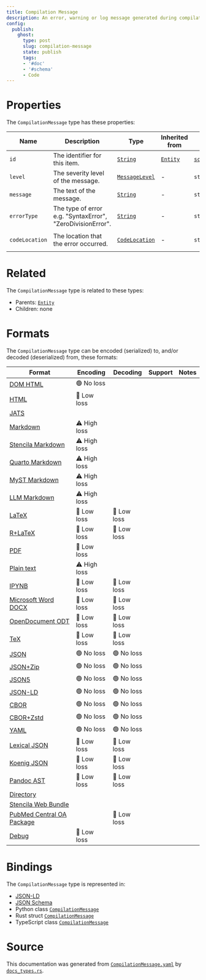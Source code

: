 ```yaml
---
title: Compilation Message
description: An error, warning or log message generated during compilation.
config:
  publish:
    ghost:
      type: post
      slug: compilation-message
      state: publish
      tags:
      - '#doc'
      - '#schema'
      - Code
---
```


# Properties

The `CompilationMessage` type has these properties:

| Name           | Description                                                | Type                                                                            | Inherited from                                                     | `JSON-LD @id`                        | Aliases                          |
| -------------- | ---------------------------------------------------------- | ------------------------------------------------------------------------------- | ------------------------------------------------------------------ | ------------------------------------ | -------------------------------- |
| `id`           | The identifier for this item.                              | [`String`](https://stencila.ghost.io/docs/reference/schema/string)              | [`Entity`](https://stencila.ghost.io/docs/reference/schema/entity) | [`schema:id`](https://schema.org/id) | -                                |
| `level`        | The severity level of the message.                         | [`MessageLevel`](https://stencila.ghost.io/docs/reference/schema/message-level) | -                                                                  | `stencila:level`                     | -                                |
| `message`      | The text of the message.                                   | [`String`](https://stencila.ghost.io/docs/reference/schema/string)              | -                                                                  | `stencila:message`                   | -                                |
| `errorType`    | The type of error e.g. "SyntaxError", "ZeroDivisionError". | [`String`](https://stencila.ghost.io/docs/reference/schema/string)              | -                                                                  | `stencila:errorType`                 | `error-type`, `error_type`       |
| `codeLocation` | The location that the error occurred.                      | [`CodeLocation`](https://stencila.ghost.io/docs/reference/schema/code-location) | -                                                                  | `stencila:codeLocation`              | `code-location`, `code_location` |

# Related

The `CompilationMessage` type is related to these types:

- Parents: [`Entity`](https://stencila.ghost.io/docs/reference/schema/entity)
- Children: none

# Formats

The `CompilationMessage` type can be encoded (serialized) to, and/or decoded (deserialized) from, these formats:

| Format                                                                               | Encoding     | Decoding   | Support | Notes |
| ------------------------------------------------------------------------------------ | ------------ | ---------- | ------- | ----- |
| [DOM HTML](https://stencila.ghost.io/docs/reference/formats/dom.html)                | 🟢 No loss    |            |         |
| [HTML](https://stencila.ghost.io/docs/reference/formats/html)                        | 🔷 Low loss   |            |         |
| [JATS](https://stencila.ghost.io/docs/reference/formats/jats)                        |              |            |         |
| [Markdown](https://stencila.ghost.io/docs/reference/formats/md)                      | ⚠️ High loss |            |         |
| [Stencila Markdown](https://stencila.ghost.io/docs/reference/formats/smd)            | ⚠️ High loss |            |         |
| [Quarto Markdown](https://stencila.ghost.io/docs/reference/formats/qmd)              | ⚠️ High loss |            |         |
| [MyST Markdown](https://stencila.ghost.io/docs/reference/formats/myst)               | ⚠️ High loss |            |         |
| [LLM Markdown](https://stencila.ghost.io/docs/reference/formats/llmd)                | ⚠️ High loss |            |         |
| [LaTeX](https://stencila.ghost.io/docs/reference/formats/latex)                      | 🔷 Low loss   | 🔷 Low loss |         |
| [R+LaTeX](https://stencila.ghost.io/docs/reference/formats/rnw)                      | 🔷 Low loss   | 🔷 Low loss |         |
| [PDF](https://stencila.ghost.io/docs/reference/formats/pdf)                          | 🔷 Low loss   |            |         |
| [Plain text](https://stencila.ghost.io/docs/reference/formats/text)                  | ⚠️ High loss |            |         |
| [IPYNB](https://stencila.ghost.io/docs/reference/formats/ipynb)                      | 🔷 Low loss   | 🔷 Low loss |         |
| [Microsoft Word DOCX](https://stencila.ghost.io/docs/reference/formats/docx)         | 🔷 Low loss   | 🔷 Low loss |         |
| [OpenDocument ODT](https://stencila.ghost.io/docs/reference/formats/odt)             | 🔷 Low loss   | 🔷 Low loss |         |
| [TeX](https://stencila.ghost.io/docs/reference/formats/tex)                          | 🔷 Low loss   | 🔷 Low loss |         |
| [JSON](https://stencila.ghost.io/docs/reference/formats/json)                        | 🟢 No loss    | 🟢 No loss  |         |
| [JSON+Zip](https://stencila.ghost.io/docs/reference/formats/json.zip)                | 🟢 No loss    | 🟢 No loss  |         |
| [JSON5](https://stencila.ghost.io/docs/reference/formats/json5)                      | 🟢 No loss    | 🟢 No loss  |         |
| [JSON-LD](https://stencila.ghost.io/docs/reference/formats/jsonld)                   | 🟢 No loss    | 🟢 No loss  |         |
| [CBOR](https://stencila.ghost.io/docs/reference/formats/cbor)                        | 🟢 No loss    | 🟢 No loss  |         |
| [CBOR+Zstd](https://stencila.ghost.io/docs/reference/formats/cbor.zstd)              | 🟢 No loss    | 🟢 No loss  |         |
| [YAML](https://stencila.ghost.io/docs/reference/formats/yaml)                        | 🟢 No loss    | 🟢 No loss  |         |
| [Lexical JSON](https://stencila.ghost.io/docs/reference/formats/lexical)             | 🔷 Low loss   | 🔷 Low loss |         |
| [Koenig JSON](https://stencila.ghost.io/docs/reference/formats/koenig)               | 🔷 Low loss   | 🔷 Low loss |         |
| [Pandoc AST](https://stencila.ghost.io/docs/reference/formats/pandoc)                | 🔷 Low loss   | 🔷 Low loss |         |
| [Directory](https://stencila.ghost.io/docs/reference/formats/directory)              |              |            |         |
| [Stencila Web Bundle](https://stencila.ghost.io/docs/reference/formats/swb)          |              |            |         |
| [PubMed Central OA Package](https://stencila.ghost.io/docs/reference/formats/pmcoap) |              | 🔷 Low loss |         |
| [Debug](https://stencila.ghost.io/docs/reference/formats/debug)                      | 🔷 Low loss   |            |         |

# Bindings

The `CompilationMessage` type is represented in:

- [JSON-LD](https://stencila.org/CompilationMessage.jsonld)
- [JSON Schema](https://stencila.org/CompilationMessage.schema.json)
- Python class [`CompilationMessage`](https://github.com/stencila/stencila/blob/main/python/python/stencila/types/compilation_message.py)
- Rust struct [`CompilationMessage`](https://github.com/stencila/stencila/blob/main/rust/schema/src/types/compilation_message.rs)
- TypeScript class [`CompilationMessage`](https://github.com/stencila/stencila/blob/main/ts/src/types/CompilationMessage.ts)

# Source

This documentation was generated from [`CompilationMessage.yaml`](https://github.com/stencila/stencila/blob/main/schema/CompilationMessage.yaml) by [`docs_types.rs`](https://github.com/stencila/stencila/blob/main/rust/schema-gen/src/docs_types.rs).
